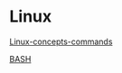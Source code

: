 # Linux

[Linux-concepts-commands ](Linux%202193e043159d81578980f15d1dab35a0/Linux-concepts-commands%202193e043159d81fbb05fe63dc844722c.md)

[BASH ](Linux%202193e043159d81578980f15d1dab35a0/BASH%202193e043159d81239b9aee27aa5ed76d.md)